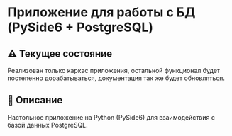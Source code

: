 # Приложение для работы с БД (PySide6 + PostgreSQL)

## ⚠️ Текущее состояние
Реализован только каркас приложения, остальной функционал будет постепенно
дорабатываться, документация так же будет обновляться.

## 📝 Описание
Настольное приложение на Python (PySide6) для взаимодействия с базой данных PostgreSQL.
